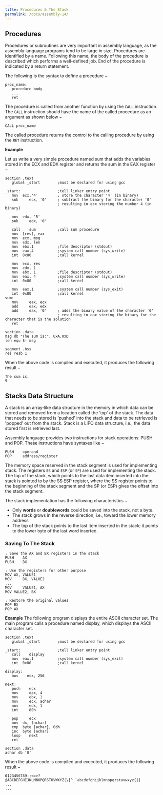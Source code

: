 ```yaml
---
title: Procedures & The Stack
permalink: /docs/assembly-14/
---
```


## Procedures 
Procedures or subroutines are very important in assembly language, as the assembly language programs tend to be large in size. Procedures are identified by a name. Following this name, the body of the procedure is described which performs a well-defined job. End of the procedure is indicated by a return statement.  

The following is the syntax to define a procedure −  

```assembly
proc_name:
   procedure body
   ...
   ret
```

The procedure is called from another function by using the `CALL` instruction. The `CALL` instruction should have the name of the called procedure as an argument as shown below −  

```assembly
CALL proc_name
```

The called procedure returns the control to the calling procedure by using the `RET` instruction.  

**Example**

Let us write a very simple procedure named sum that adds the variables stored in the ECX and EDX register and returns the sum in the EAX register −  

```assembly
section	.text
   global _start        ;must be declared for using gcc
	
_start:	                ;tell linker entry point
   mov	ecx,'4'         ; store the character '4' (in binary)
   sub     ecx, '0'     ; subtract the binary for the character '0'
                        ; resulting in ecx storing the number 4 (in binary)
	
   mov 	edx, '5'
   sub     edx, '0'
	
   call    sum          ;call sum procedure
   mov 	[res], eax
   mov	ecx, msg	
   mov	edx, len
   mov	ebx,1	        ;file descriptor (stdout)
   mov	eax,4	        ;system call number (sys_write)
   int	0x80	        ;call kernel
	
   mov	ecx, res
   mov	edx, 1
   mov	ebx, 1	        ;file descriptor (stdout)
   mov	eax, 4	        ;system call number (sys_write)
   int	0x80	        ;call kernel
	
   mov	eax,1	        ;system call number (sys_exit)
   int	0x80	        ;call kernel
sum:
   mov     eax, ecx
   add     eax, edx
   add     eax, '0'     ; adds the binary value of the character '0'
                        ; resulting in eax storing the binary for the character that is the solution
   ret
	
section .data
msg db "The sum is:", 0xA,0xD 
len equ $- msg   

segment .bss
res resb 1
```

When the above code is compiled and executed, it produces the following result −

```console
The sum is:
9
```

## Stacks Data Structure
A stack is an array-like data structure in the memory in which data can be stored and removed from a location called the 'top' of the stack. The data that needs to be stored is 'pushed' into the stack and data to be retrieved is 'popped' out from the stack. Stack is a LIFO data structure, i.e., the data stored first is retrieved last.  

Assembly language provides two instructions for stack operations: PUSH and POP. These instructions have syntaxes like −  

```assembly
PUSH    operand
POP     address/register
```

The memory space reserved in the stack segment is used for implementing stack. The registers `SS` and `ESP` (or `SP`) are used for implementing the stack. The top of the stack, which points to the last data item inserted into the stack is pointed to by the SS:ESP register, where the SS register points to the beginning of the stack segment and the SP (or ESP) gives the offset into the stack segment.  

The stack implementation has the following characteristics −  
* Only **words** or **doublewords** could be saved into the stack, not a byte.
* The stack grows in the reverse direction, i.e., toward the lower memory address
* The top of the stack points to the last item inserted in the stack; it points to the lower byte of the last word inserted.

### Saving To The Stack

```assembly
; Save the AX and BX registers in the stack
PUSH    AX
PUSH    BX

; Use the registers for other purpose
MOV	AX, VALUE1
MOV 	BX, VALUE2
...
MOV 	VALUE1, AX
MOV	VALUE2, BX

; Restore the original values
POP	BX
POP	AX
```

**Example**
The following program displays the entire ASCII character set. The main program calls a procedure named display, which displays the ASCII character set.  

```assembly
section	.text
   global _start        ;must be declared for using gcc
	
_start:	                ;tell linker entry point
   call    display
   mov	eax,1	        ;system call number (sys_exit)
   int	0x80	        ;call kernel
	
display:
   mov    ecx, 256
	
next:
   push    ecx
   mov     eax, 4
   mov     ebx, 1
   mov     ecx, achar
   mov     edx, 1
   int     80h
	
   pop     ecx	
   mov	dx, [achar]
   cmp	byte [achar], 0dh
   inc	byte [achar]
   loop    next
   ret
	
section .data
achar db '0'  
```

When the above code is compiled and executed, it produces the following result −

```console
0123456789:;<=>?@ABCDEFGHIJKLMNOPQRSTUVWXYZ[\]^_`abcdefghijklmnopqrstuvwxyz{|}
...
...
```



